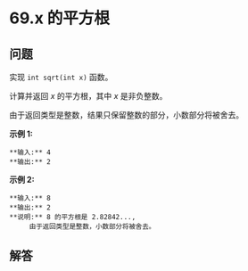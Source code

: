 # 69.x 的平方根

## 问题

实现 `int sqrt(int x)` 函数。

计算并返回 *x* 的平方根，其中 *x* 是非负整数。

由于返回类型是整数，结果只保留整数的部分，小数部分将被舍去。

**示例 1:**

```
**输入:** 4
**输出:** 2

```

**示例 2:**

```
**输入:** 8
**输出:** 2
**说明:** 8 的平方根是 2.82842...,
     由于返回类型是整数，小数部分将被舍去。

```



## 解答


